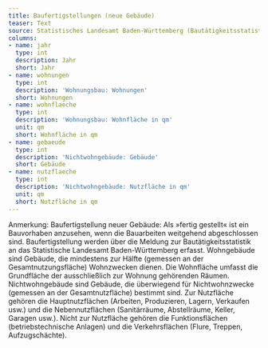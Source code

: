 ```yaml
---
title: Baufertigstellungen (neue Gebäude)
teaser: Text
source: Statistisches Landesamt Baden-Württemberg (Bautätigkeitsstatistik)
columns:
- name: jahr
  type: int
  description: Jahr
  short: Jahr
- name: wohnungen
  type: int
  description: 'Wohnungsbau: Wohnungen'
  short: Wohnungen
- name: wohnflaeche
  type: int
  description: 'Wohnungsbau: Wohnfläche in qm'
  unit: qm
  short: Wohnfläche in qm
- name: gebaeude
  type: int
  description: 'Nichtwohngebäude: Gebäude'
  short: Gebäude
- name: nutzflaeche
  type: int
  description: 'Nichtwohngebäude: Nutzfläche in qm'
  unit: qm
  short: Nutzfläche in qm
---
```

Anmerkung: Baufertigstellung neuer Gebäude: Als »fertig gestellt« ist ein Bauvorhaben anzusehen, wenn die Bauarbeiten weitgehend abgeschlossen sind.  Baufertigstellung werden über die Meldung zur Bautätigkeitsstatistik an das Statistische Landesamt Baden-Württemberg erfasst.
Wohngebäude sind Gebäude, die mindestens zur Hälfte (gemessen an der Gesamtnutzungsfläche) Wohnzwecken dienen.
Die Wohnfläche umfasst die Grundfläche der ausschließlich zur Wohnung gehörenden Räumen. 
Nichtwohngebäude sind Gebäude, die überwiegend für Nichtwohnzwecke (gemessen an der Gesamtnutzfläche) bestimmt sind.
Zur Nutzfläche gehören die Hauptnutzflächen (Arbeiten, Produzieren, Lagern, Verkaufen usw.) und die Nebennutzflächen (Sanitärräume, Abstellräume, Keller, Garagen usw.). Nicht zur Nutzfläche gehören die Funktionsflächen (betriebstechnische Anlagen) und die Verkehrsflächen (Flure, Treppen, Aufzugschächte). 

